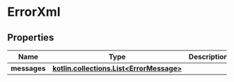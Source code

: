 
# ErrorXml

## Properties
| Name | Type | Description | Notes |
| ------------ | ------------- | ------------- | ------------- |
| **messages** | [**kotlin.collections.List&lt;ErrorMessage&gt;**](ErrorMessage.md) |  |  [optional] |



